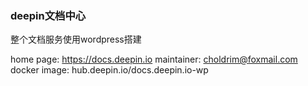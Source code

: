 ### deepin文档中心

整个文档服务使用wordpress搭建

home page: https://docs.deepin.io
maintainer: choldrim@foxmail.com
docker image: hub.deepin.io/docs.deepin.io-wp

